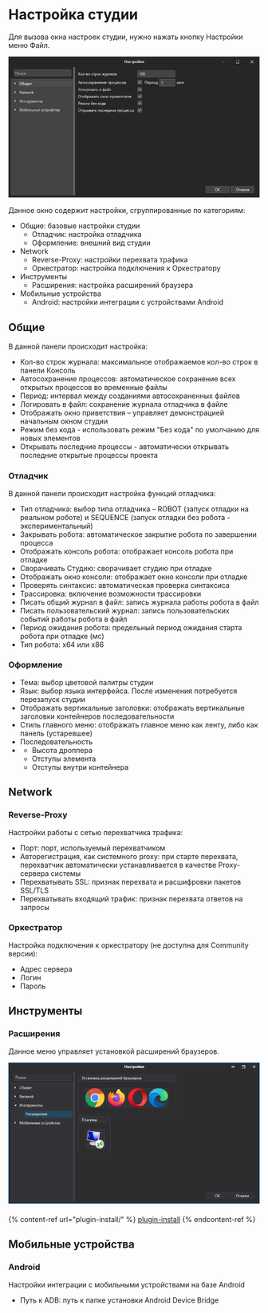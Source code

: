 # Настройка студии

Для вызова окна настроек студии, нужно нажать кнопку Настройки меню Файл.

![](<../../.gitbook/assets/image (228).png>)

Данное окно содержит настройки, сгруппированные по категориям:

* Общие: базовые настройки студии
  * Отладчик: настройка отладчика
  * Оформление: внешний вид студии
* Network
  * Reverse-Proxy: настройки перехвата трафика
  * Оркестратор: настройка подключения к Оркестратору
* Инструменты
  * Расширения: настройка расширений браузера
* Мобильные устройства
  * Android: настройки интеграции с устройствами Android

## Общие

В данной панели происходит настройка:

* Кол-во строк журнала: максимальное отображаемое кол-во строк в панели Консоль
* Автосохранение процессов: автоматическое сохранение всех открытых процессов во временные файлы
* Период: интервал между созданиями автосохраненных файлов
* Логировать в файл: сохранение журнала отладчика в файле
* Отображать окно приветствия – управляет демонстрацией начальным окном студии
* Режим без кода - использовать режим "Без кода" по умолчанию для новых элементов
* Открывать последние процессы - автоматически открывать последние открытые процессы проекта

### Отладчик

В данной панели происходит настройка функций отладчика:

* Тип отладчика: выбор типа отладчика – ROBOT (запуск отладки на реальном роботе) и SEQUENCE (запуск отладки без робота - экспериментальный)
* Закрывать робота: автоматическое закрытие робота по завершении процесса
* Отображать консоль робота: отображает консоль робота при отладке
* Сворачивать Студию: сворачивает студию при отладке
* Отображать окно консоли: отображает окно консоли при отладке
* Проверять синтаксис: автоматическая проверка синтаксиса
* Трассировка: включение возможности трассировки
* Писать общий журнал в файл: запись журнала работы робота в файл
* Писать пользовательский журнал: запись пользовательских событий работы робота в файл
* Период ожидания робота: предельный период ожидания старта робота при отладке (мс)
* Тип робота: x64 или x86&#x20;

### Оформление

* Тема: выбор цветовой палитры студии
* Язык: выбор языка интерфейса. После изменения потребуется перезапуск студии
* Отображать вертикальные заголовки: отображать вертикальные заголовки контейнеров последовательности
* Стиль главного меню: отображать главное меню как ленту, либо как панель (устаревшее)
* Последовательность
*
  * Высота дроппера
  * Отступы элемента
  * Отступы внутри контейнера

## Network

### Reverse-Proxy

Настройки работы с сетью перехватчика трафика:

* Порт: порт, используемый перехватчиком
* Авторегистрация, как системного proxy: при старте перехвата, перехватчик автоматически устанавливается в качестве Proxy-сервера системы
* Перехватывать SSL: признак перехвата и расшифровки пакетов SSL/TLS
* Перехватывать входящий трафик: признак перехвата ответов на запросы

### Оркестратор

Настройка подключения к оркестратору (не доступна для Community версии):

* Адрес сервера
* Логин
* Пароль

## Инструменты

### Расширения

Данное меню управляет установкой расширений браузеров.

![](<../../.gitbook/assets/image (260).png>)

####

{% content-ref url="plugin-install/" %}
[plugin-install](plugin-install/)
{% endcontent-ref %}

## Мобильные устройства

### Android

Настройки интеграции с мобильными устройствами на базе Android

* Путь к ADB: путь к папке установки Android Device Bridge
